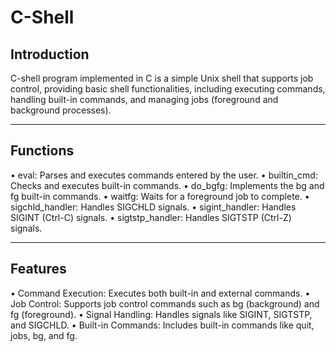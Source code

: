 # C-Shell

<h2>Introduction</h2>
<p>
C-shell program implemented in C is a simple Unix shell that supports job control, providing basic shell functionalities, including executing commands, handling built-in commands, and managing jobs (foreground and background processes).

</p>

----------------------------------------------------------------------------------------------------

<h2>Functions</h2>

• eval: Parses and executes commands entered by the user.
• builtin_cmd: Checks and executes built-in commands.
• do_bgfg: Implements the bg and fg built-in commands.
• waitfg: Waits for a foreground job to complete.
• sigchld_handler: Handles SIGCHLD signals.
• sigint_handler: Handles SIGINT (Ctrl-C) signals.
• sigtstp_handler: Handles SIGTSTP (Ctrl-Z) signals.

----------------------------------------------------------------------------------------------------

<h2>Features</h2>

• Command Execution: Executes both built-in and external commands.
• Job Control: Supports job control commands such as bg (background) and fg (foreground).
• Signal Handling: Handles signals like SIGINT, SIGTSTP, and SIGCHLD.
• Built-in Commands: Includes built-in commands like quit, jobs, bg, and fg.
